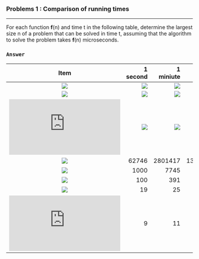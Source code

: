 ### Problems 1 : Comparison of running times
***
For each function **f**(n) and time t in the following table, determine the largest size n of a problem that can be solved in time t, assuming that the algorithm to solve the problem takes **f**(n) microseconds.

### `Answer`
Item | 1 second | 1 miniute | 1 hour | 1 day | 1 month | 1 year | 1 century
:----:|----:|----:|----:|----:|----:|----:|----:
![](http://latex.codecogs.com/gif.latex?lg{n}) | ![](http://latex.codecogs.com/gif.latex?2^{10^6}})  | ![](http://latex.codecogs.com/gif.latex?2^{6*10^7}}) | ![](http://latex.codecogs.com/gif.latex?2^{36*10^8}}) | ![](http://latex.codecogs.com/gif.latex?2^{864*10^8}}) | ![](http://latex.codecogs.com/gif.latex?2^{25920*10^8}}) | ![](http://latex.codecogs.com/gif.latex?2^{315360*10^8}}) | ![](http://latex.codecogs.com/gif.latex?2^{31556736*10^8}})
![](http://latex.codecogs.com/gif.latex?n^{1/2}) | ![](http://latex.codecogs.com/gif.latex?10^{12}) | ![](http://latex.codecogs.com/gif.latex?36*10^{14}) | ![](http://latex.codecogs.com/gif.latex?1296*10^{16}) | ![](http://latex.codecogs.com/gif.latex?746496*10^{16}) | ![](http://latex.codecogs.com/gif.latex?6718464*10^{18}) | ![](http://latex.codecogs.com/gif.latex?994519296*10^{18}) | ![](http://latex.codecogs.com/gif.latex?995827586973696*10^{16}) 
![](http://latex.codecogs.com/gif.latex?n) | ![](http://latex.codecogs.com/gif.latex?10^6)  | ![](http://latex.codecogs.com/gif.latex?6*10^7) | ![](http://latex.codecogs.com/gif.latex?36*10^8) | ![](http://latex.codecogs.com/gif.latex?864*10^8) | ![](http://latex.codecogs.com/gif.latex?2592*10^9) | ![](http://latex.codecogs.com/gif.latex?31536*10^9) | ![](http://latex.codecogs.com/gif.latex?31556736*10^8)
![](http://latex.codecogs.com/gif.latex?n*lg{n}) | 62746 | 2801417 | 133378058 | 2755147513| 71870856404 | 797633893349 | 68654697441062
![](http://latex.codecogs.com/gif.latex?n^2) | 1000 | 7745 | 60000 | 293938 | 1609968 | 5615692 | 56175382
![](http://latex.codecogs.com/gif.latex?n^3) | 100 | 391 | 1532 | 4420 | 13736 | 31593 | 146677
![](http://latex.codecogs.com/gif.latex?2^n) | 19 | 25 | 31 | 36 | 41 | 44 | 51
![](http://latex.codecogs.com/gif.latex?n!) | 9 | 11 | 12 | 13 | 15 | 16 | 17
